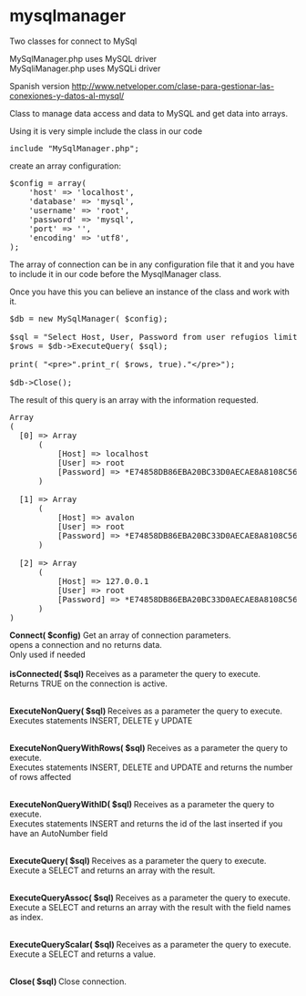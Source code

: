 mysqlmanager
============

Two classes for connect to MySql

MySqlManager.php uses MySQL driver<br>
MySqliManager.php uses MySQLi driver

Spanish version http://www.netveloper.com/clase-para-gestionar-las-conexiones-y-datos-al-mysql/

Class to manage data access and data to MySQL and get data into arrays.

Using it is very simple
include the class in our code

<pre>
include "MySqlManager.php";
</pre>

create an array configuration:
<pre>
$config = array(
	'host' => 'localhost',
	'database' => 'mysql',
	'username' => 'root',
	'password' => 'mysql',
	'port' => '',
	'encoding' => 'utf8',
);
</pre>

The array of connection can be in any configuration file that it and you have to include it in our code before the MysqlManager class.

Once you have this you can believe an instance of the class and work with it.

<pre>
$db = new MySqlManager( $config);

$sql = "Select Host, User, Password from user refugios limit 3";
$rows = $db->ExecuteQuery( $sql);

print( "&lt;pre>".print_r( $rows, true)."&lt;/pre>");	

$db->Close();
</pre>

The result of this query is an array with the information requested.
<pre>
Array
(
  [0] => Array
      (
          [Host] => localhost
          [User] => root
          [Password] => *E74858DB86EBA20BC33D0AECAE8A8108C56B17FA
      )

  [1] => Array
      (
          [Host] => avalon
          [User] => root
          [Password] => *E74858DB86EBA20BC33D0AECAE8A8108C56B17FA
      )

  [2] => Array
      (
          [Host] => 127.0.0.1
          [User] => root
          [Password] => *E74858DB86EBA20BC33D0AECAE8A8108C56B17FA
      )
)
</pre>

<b>Connect( $config)</b>
Get an array of connection parameters.<br>
opens a connection and no returns data.<br>
Only used if needed<br>
<br>
<b>isConnected( $sql)  </b>
Receives as a parameter the query to execute.<br>
Returns TRUE on the connection is active.<br><br>
   
<b>ExecuteNonQuery( $sql) </b>
Receives as a parameter the query to execute.<br>
Executes statements INSERT, DELETE y UPDATE<br><br>
  
<b>ExecuteNonQueryWithRows( $sql) </b>
Receives as a parameter the query to execute.<br>
Executes statements INSERT, DELETE and UPDATE and returns the number of rows affected<br><br>
  
<b>ExecuteNonQueryWithID( $sql) </b>
Receives as a parameter the query to execute.<br>
Executes statements INSERT and returns the id of the last inserted if you have an AutoNumber field<br><br>
  
<b>ExecuteQuery( $sql) </b>
Receives as a parameter the query to execute.<br>
Execute a SELECT and returns an array with the result.<br><br>
   
<b>ExecuteQueryAssoc( $sql) </b>
Receives as a parameter the query to execute.<br>
Execute a SELECT and returns an array with the result with the field names as index.<br><br>
   
<b>ExecuteQueryScalar( $sql) </b>
Receives as a parameter the query to execute.<br>
Execute a SELECT and returns a value.<br><br>

<b>Close( $sql) </b>
Close connection.<br><br><br>

